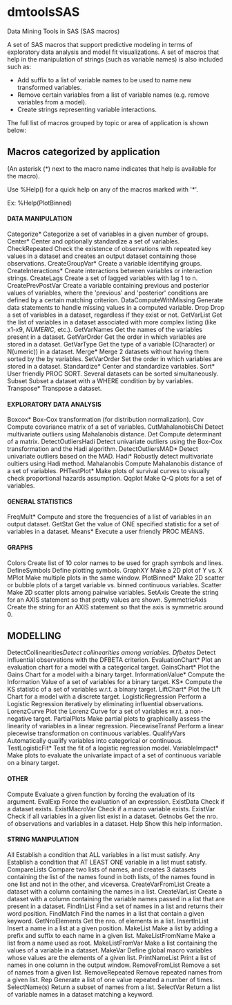 # dmtoolsSAS
Data Mining Tools in SAS (SAS macros)

A set of SAS macros that support predictive modeling in terms of exploratory data analysis and model fit visualizations.
A set of macros that help in the manipulation of strings (such as variable names) is also included such as:
- Add suffix to a list of variable names to be used to name new transformed variables.
- Remove certain variables from a list of variable names (e.g. remove variables from a model).
- Create strings representing variable interactions.

The full list of macros grouped by topic or area of application is shown below:

## Macros categorized by application
(An asterisk (\*) next to the macro name indicates that help is available for the macro).

Use %Help(<macro-name>) for a quick help on any of the macros marked with '\*'.

Ex: %Help(PlotBinned)

#### DATA MANIPULATION
Categorize*          Categorize a set of variables in a given number of groups.
Center*              Center and optionally standardize a set of variables.
CheckRepeated        Check the existence of observations with repeated key values in a dataset
                     and creates an output dataset containing those observations.
CreateGroupVar*      Create a variable identifying groups.
CreateInteractions*  Create interactions between variables or interaction strings.
CreateLags           Create a set of lagged variables with lag 1 to n.
CreatePrevPostVar    Create a variable containing previous and posterior values of variables,
                     where the 'previous' and 'posterior' conditions are defined by a certain
                     matching criterion.
DataComputeWithMissing Generate data statements to handle missing values in a computed variable.
Drop                 Drop a set of variables in a dataset, regardless if they exist or not.
GetVarList           Get the list of variables in a dataset associated with more complex listing
                     (like x1-x9, _NUMERIC_, etc.).
GetVarNames          Get the names of the variables present in a dataset.
GetVarOrder          Get the order in which variables are stored in a dataset.
GetVarType           Get the type of a variable (C(haracter) or N(umeric)) in a dataset.
Merge*               Merge 2 datasets without having them sorted by the by variables.
SetVarOrder          Set the order in which variables are stored in a dataset.
Standardize*         Center and standardize variables.
Sort*                User friendly PROC SORT. Several datasets can be sorted simultaneously.
Subset               Subset a dataset with a WHERE condition by by variables.
Transpose*           Transpose a dataset.

#### EXPLORATORY DATA ANALYSIS
Boxcox*              Box-Cox transformation (for distribution normalization).
Cov                  Compute covariance matrix of a set of variables.
CutMahalanobisChi    Detect multivariate outliers using Mahalanobis distance.
Det                  Compute determinant of a matrix.
DetectOutliersHadi   Detect univariate outliers using the Box-Cox transformation and the Hadi algorithm.
DetectOutliersMAD*   Detect univariate outliers based on the MAD.
Hadi*                Robustly detect multivariate oultiers using Hadi method.
Mahalanobis          Compute Mahalanobis distance of a set of variables.
PHTestPlot*          Make plots of survival curves to visually check proportional hazards assumption.
Qqplot               Make Q-Q plots for a set of variables.

#### GENERAL STATISTICS
FreqMult*            Compute and store the frequencies of a list of variables in an output
                     dataset.
GetStat              Get the value of ONE specified statistic for a set of variables
                     in a dataset.
Means*               Execute a user friendly PROC MEANS.

#### GRAPHS
Colors               Create list of 10 color names to be used for graph symbols and lines.
DefineSymbols        Define plotting symbols.
GraphXY              Make a 2D plot of Y vs. X
MPlot                Make multiple plots in the same window.
PlotBinned*          Make 2D scatter or bubble plots of a target variable vs. binned continuous variables.
Scatter              Make 2D scatter plots among pairwise variables.
SetAxis              Create the string for an AXIS statement so that pretty values are shown.
SymmetricAxis        Create the string for an AXIS statement so that the axis
                     is symmetric around 0.

## MODELLING
DetectCollinearities*Detect collinearities among variables.
Dfbetas*             Detect influential observations with the DFBETA criterion.
EvaluationChart*     Plot an evaluation chart for a model with a categorical target.
GainsChart*          Plot the Gains Chart for a model with a binary target.
InformationValue*    Compute the Information Value of a set of variables for a binary target.
KS*                  Compute the KS statistic of a set of variables w.r.t. a binary target.
LiftChart*           Plot the Lift Chart for a model with a discrete target.
LogisticRegression   Perform a Logistic Regression iteratively by eliminating influential
                     observations.
LorenzCurve          Plot the Lorenz Curve for a set of variables w.r.t. a non-negative target.
PartialPlots         Make partial plots to graphically assess the linearity of variables in a
                     linear regression.
PiecewiseTransf      Perform a linear piecewise transformation on continuous variables.
QualifyVars          Automatically qualify variables into categorical or continuous.
TestLogisticFit*     Test the fit of a logistic regression model.
VariableImpact*      Make plots to evaluate the univariate impact of a set of continuous variable
                     on a binary target.

#### OTHER
Compute              Evaluate a given function by forcing the evaluation of its argument.
EvalExp              Force the evaluation of an expression.
ExistData            Check if a dataset exists.
ExistMacroVar        Check if a macro variable exists.
ExistVar             Check if all variables in a given list exist in a dataset.
Getnobs              Get the nro. of observations and variables in a dataset.
Help                 Show this help information.

#### STRING MANIPULATION
All                  Establish a condition that ALL variables in a list must satisfy.
Any                  Establish a condition that AT LEAST ONE variable in a list must satisfy.
CompareLists         Compare two lists of names, and creates 3 datasets containing the list
                     of the names found in both lists, of the names found in one list and not
                     in the other, and viceversa.
CreateVarFromList    Create a dataset with a column containing the names in a list.
CreateVarList        Create a dataset with a column containing the variable names passed in a
                     list that are present in a dataset.
FindInList           Find a set of names in a list and returns their word position.
FindMatch            Find the names in a list that contain a given keyword.
GetNroElements       Get the nro. of elements in a list.
InsertInList         Insert a name in a list at a given position.
MakeList             Make a list by adding a prefix and suffix to each name in a given list.
MakeListFromName     Make a list from a name used as root.
MakeListFromVar      Make a list containing the values of a variable in a dataset.
MakeVar              Define global macro variables whose values are the elements of a given list.
PrintNameList        Print a list of names in one column in the output window.
RemoveFromList       Remove a set of names from a given list.
RemoveRepeated       Remove repeated names from a given list.
Rep                  Generate a list of one value repeated a number of times.
SelectName(s)        Return a subset of names from a list.
SelectVar            Return a list of variable names in a dataset matching a keyword.

